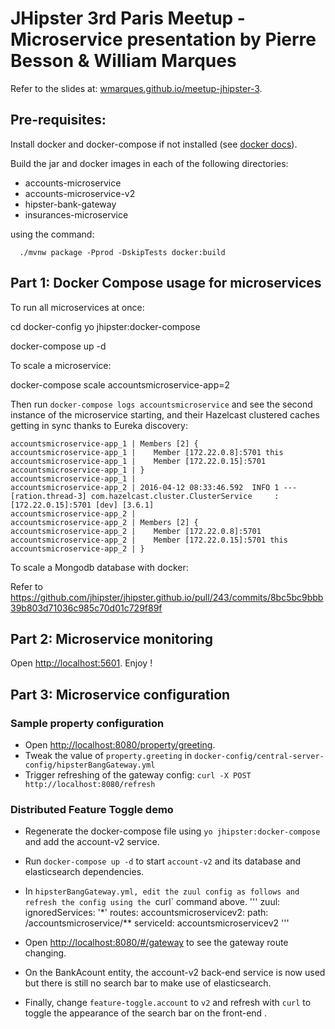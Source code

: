 # JHipster 3rd Paris Meetup - Microservice presentation by Pierre Besson & William Marques

Refer to the slides at: [wmarques.github.io/meetup-jhipster-3](http://wmarques.github.io/meetup-jhipster-3).

## Pre-requisites:

Install docker and docker-compose if not installed (see [docker docs](https://docs.docker.com/)).

Build the jar and docker images in each of the following directories:
- accounts-microservice
- accounts-microservice-v2
- hipster-bank-gateway
- insurances-microservice

using the command:

      ./mvnw package -Pprod -DskipTests docker:build

## Part 1: Docker Compose usage for microservices

To run all microservices at once:

   cd docker-config
   yo jhipster:docker-compose

   docker-compose up -d

To scale a microservice:

   docker-compose scale accountsmicroservice-app=2

Then run `docker-compose logs accountsmicroservice` and see the second instance of the microservice starting, and their Hazelcast clustered caches getting in sync thanks to Eureka discovery:

```
accountsmicroservice-app_1 | Members [2] {
accountsmicroservice-app_1 | 	Member [172.22.0.8]:5701 this
accountsmicroservice-app_1 | 	Member [172.22.0.15]:5701
accountsmicroservice-app_1 | }
accountsmicroservice-app_1 | 
accountsmicroservice-app_2 | 2016-04-12 08:33:46.592  INFO 1 --- [ration.thread-3] com.hazelcast.cluster.ClusterService     : [172.22.0.15]:5701 [dev] [3.6.1] 
accountsmicroservice-app_2 | 
accountsmicroservice-app_2 | Members [2] {
accountsmicroservice-app_2 | 	Member [172.22.0.8]:5701
accountsmicroservice-app_2 | 	Member [172.22.0.15]:5701 this
accountsmicroservice-app_2 | }
```

To scale a Mongodb database with docker:

Refer to https://github.com/jhipster/jhipster.github.io/pull/243/commits/8bc5bc9bbb39b803d71036c985c70d01c729f89f

## Part 2: Microservice monitoring

Open [http://localhost:5601](http://localhost:5601). Enjoy !

## Part 3: Microservice configuration

### Sample property configuration

* Open [http://localhost:8080/property/greeting](http://localhost:8080/property/greeting).
* Tweak the value of `property.greeting` in `docker-config/central-server-config/hipsterBangGateway.yml`
* Trigger refreshing of the gateway config: `curl -X POST http://localhost:8080/refresh`

### Distributed Feature Toggle demo

* Regenerate the docker-compose file using `yo jhipster:docker-compose` and add the account-v2 service. 
* Run `docker-compose up -d` to start `account-v2` and its database and elasticsearch dependencies.

* In `hipsterBangGateway.yml, edit the zuul config as follows and refresh the config using the `curl` command above.
'''
zuul:
  ignoredServices: '*'
  routes:
    accountsmicroservicev2:
      path: /accountsmicroservice/**
      serviceId: accountsmicroservicev2
'''
* Open [http://localhost:8080/#/gateway](http://localhost:8080/#/gateway) to see the gateway route changing.
* On the BankAcount entity, the account-v2 back-end service is now used but there is still no search bar to make use of elasticsearch.
* Finally, change `feature-toggle.account` to `v2` and refresh with `curl` to toggle the appearance of the search bar on the front-end .
